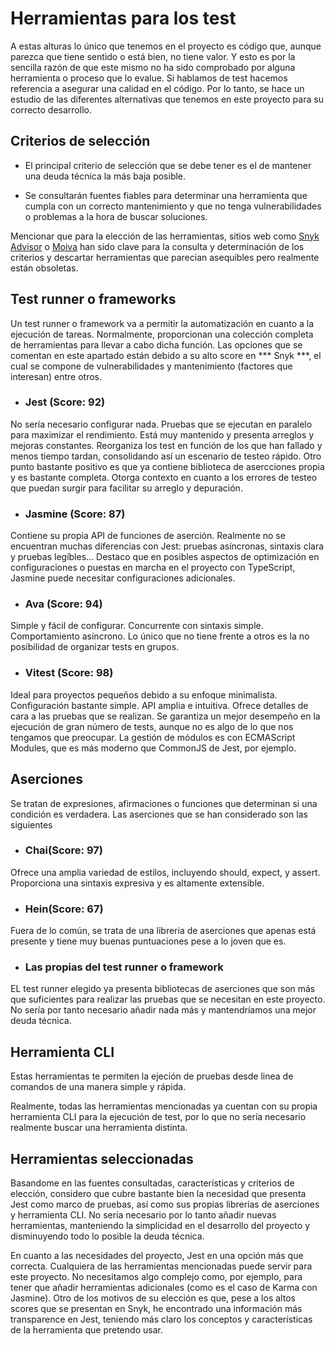 # Herramientas para los test

A estas alturas lo único que tenemos en el proyecto es código que, aunque parezca que tiene sentido o está bien, no tiene valor. Y esto es por la sencilla razón de que este mismo no ha sido comprobado por alguna herramienta o proceso que lo evalue. Si hablamos de test hacemos referencia a asegurar una calidad en el código. Por lo tanto, se hace un estudio de las diferentes alternativas que tenemos en este proyecto para su correcto desarrollo.

## Criterios de selección

-   El principal criterio de selección que se debe tener es el de mantener una deuda técnica la más baja posible.

-   Se consultarán fuentes fiables para determinar una herramienta que cumpla con un correcto mantenimiento y que no tenga vulnerabilidades o problemas a la hora de buscar soluciones.

Mencionar que para la elección de las herramientas, sitios web como [Snyk Advisor](https://snyk.io/advisor/) o [Moiva](https://moiva.io/) han sido clave para la consulta y determinación de los criterios y descartar herramientas que parecian asequibles pero realmente están obsoletas.

## Test runner o frameworks

Un test runner o framework va a permitir la automatización en cuanto a la ejecución de tareas. Normalmente, proporcionan una colección completa de herramientas para llevar a cabo dicha función. Las opciones que se comentan en este apartado están debido a su alto score en *** Snyk ***, el cual se compone de vulnerabilidades y mantenimiento (factores que interesan) entre otros.

-   ### Jest (Score: 92)

No sería necesario configurar nada. Pruebas que se ejecutan en paralelo para maximizar el rendimiento. Está muy mantenido y presenta arreglos y mejoras constantes. Reorganiza los test en función de los que han fallado y menos tiempo tardan, consolidando así un escenario de testeo rápido. Otro punto bastante positivo es que ya contiene biblioteca de asercciones propia y es bastante completa. Otorga contexto en cuanto a los errores de testeo que puedan surgir para facilitar su arreglo y depuración. 

-   ### Jasmine (Score: 87)

Contiene su propia API de funciones de aserción. Realmente no se encuentran muchas diferencias con Jest: pruebas asíncronas, sintaxis clara y pruebas legíbles... Destaco que en posibles aspectos de optimización en configuraciones o puestas en marcha en el proyecto con TypeScript, Jasmine puede necesitar configuraciones adicionales.

-   ### Ava (Score: 94)

Simple y fácil de configurar. Concurrente con sintaxis simple. Comportamiento asíncrono. Lo único que no tiene frente a otros es la no posibilidad de organizar tests en grupos.

-   ### Vitest (Score: 98)

Ideal para proyectos pequeños debido a su enfoque minimalista. Configuración bastante simple. API amplia e intuitiva. Ofrece detalles de cara a las pruebas que se realizan. Se garantiza un mejor desempeño en la ejecución de gran número de tests, aunque no es algo de lo que nos tengamos que preocupar. La gestión de módulos es con ECMAScript Modules, que es más moderno que CommonJS de Jest, por ejemplo.

## Aserciones

Se tratan de expresiones, afirmaciones o funciones que determinan si una condición es verdadera. Las aserciones que se han considerado son las siguientes

-   ### Chai(Score: 97)

Ofrece una amplia variedad de estilos, incluyendo should, expect, y assert. Proporciona una sintaxis expresiva y es altamente extensible.

-   ### Hein(Score: 67)

Fuera de lo común, se trata de una libreria de aserciones que apenas está presente y tiene muy buenas puntuaciones pese a lo joven que es.


-   ### Las propias del test runner o framework

EL test runner elegido ya presenta bibliotecas de aserciones que son más que suficientes para realizar las pruebas que se necesitan en este proyecto. No sería por tanto necesario añadir nada más y mantendríamos una mejor deuda técnica.

## Herramienta CLI

Estas herramientas te permiten la ejeción de pruebas desde linea de comandos de una manera simple y rápida.

Realmente, todas las herramientas mencionadas ya cuentan con su propia herramienta CLI para la ejecución de test, por lo que no sería necesario realmente buscar una herramienta distinta.

## Herramientas seleccionadas

Basandome en las fuentes consultadas, características y criterios de elección, considero que cubre bastante bien la necesidad que presenta Jest como marco de pruebas, así como sus propias librerías de aserciones y herramienta CLI. No sería necesario por lo tanto añadir nuevas herramientas, manteniendo la simplicidad en el desarrollo del proyecto y disminuyendo todo lo posible la deuda técnica.

En cuanto a las necesidades del proyecto, Jest en una opción más que correcta. Cualquiera de las herramientas mencionadas puede servir para este proyecto. No necesitamos algo complejo como, por ejemplo, para tener que añadir herramientas adicionales (como es el caso de Karma con Jasmine). Otro de los motivos de su elección es que, pese a los altos scores que se presentan en Snyk, he encontrado una información más transparence en Jest, teniendo más claro los conceptos y características de la herramienta que pretendo usar.



